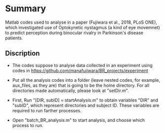 # Summary
Matlab codes used to analyse in a paper (Fujiwara et al., 2018, PLoS ONE),
which investigated use of Optokynetic nystagmus (a kind of eye movemnet) to
predict perception during binocular rivalry in Parkinson's disease patients.

## Discription
- The codes suppose to analyse data collected in an experiment using codes in
 https://github.com/manafujiwara/BR_projects/experiment

- Put all the analysis codes into a folder (leave nested codes, for example,
aux_files, as they are) that is going to be the home directory. For all
directories made automatically, please look at "setDir.m".

- First, Run "[DIR, subID] = startAnalysis.m" to obtain variables "DIR" and "subID",
which represent directories and subject ID. These variables are required to run
farther processes.

- Open "batch_BR_analysis.m" to start analysis, and choose which process to run.
